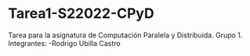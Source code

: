 # Tarea1-S22022-CPyD
Tarea para la asignatura de Computación Paralela y Distribuida. Grupo 1.
Integrantes:
-Rodrigo Ubilla Castro